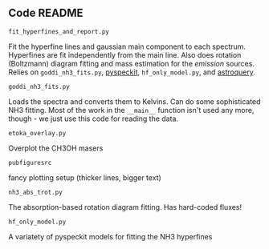 ## Code README ##

``fit_hyperfines_and_report.py``

Fit the hyperfine lines and gaussian main component to each spectrum.
Hyperfines are fit independently from the main line.  Also does rotation
(Boltzmann) diagram fitting and mass estimation for the *emission* sources.
Relies on `goddi_nh3_fits.py`, [pyspeckit](pyspeckit.bitbucket.org), `hf_only_model.py`,
and [astroquery](pyspeckit.bitbucket.org).

``goddi_nh3_fits.py``

Loads the spectra and converts them to Kelvins.  Can do some sophisticated NH3 fitting.
Most of the work in the `__main__` function isn't used any more, though - we just use
this code for reading the data.

``etoka_overlay.py``

Overplot the CH3OH masers


``pubfiguresrc``

fancy plotting setup (thicker lines, bigger text)


``nh3_abs_trot.py``

The absorption-based rotation diagram fitting.  Has hard-coded fluxes!


``hf_only_model.py``

A variatety of pyspeckit models for fitting the NH3 hyperfines
